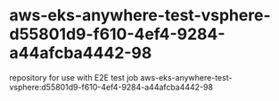 # aws-eks-anywhere-test-vsphere-d55801d9-f610-4ef4-9284-a44afcba4442-98
repository for use with E2E test job aws-eks-anywhere-test-vsphere:d55801d9-f610-4ef4-9284-a44afcba4442-98
